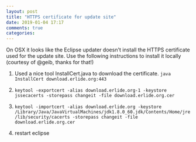 ```yaml
---
layout: post
title: "HTTPS certificate for update site"
date: 2019-01-04 17:17
comments: true
categories: 
---
```


On OSX it looks like the Eclipse updater doesn't install the HTTPS certificate used for the update site. 
Use the following instructions to install it locally (courtesy of @geib, thanks for that!)

1. Used a nice tool InstallCert.java to download the certificate.
    ```java InstallCert download.erlide.org:443```

2. ```keytool -exportcert -alias download.erlide.org-1 -keystore jssecacerts -storepass changeit -file download.erlide.org.cer```

3. ```keytool -importcert -alias download.erlide.org -keystore /Library/Java/JavaVirtualMachines/jdk1.8.0_60.jdk/Contents/Home/jre/lib/security/cacerts -storepass changeit -file download.erlide.org.cer```

4. restart eclipse
